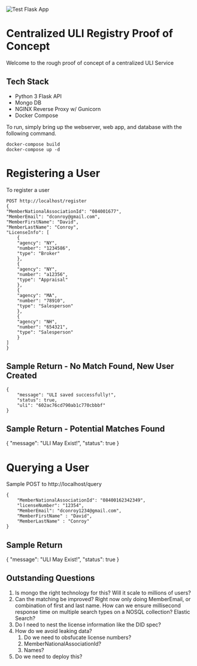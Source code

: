 ![Test Flask App](https://github.com/RESOStandards/uli-prototype/workflows/Test%20Flask%20App/badge.svg)

# Centralized ULI Registry Proof of Concept
Welcome to the rough proof of concept of a centralized ULI Service


## Tech Stack
* Python 3 Flask API 
* Mongo DB
* NGINX Reverse Proxy w/ Gunicorn
* Docker Compose


To run, simply bring up the webserver, web app,  and database with the following command.

    docker-compose build
    docker-compose up -d

# Registering a User
To register a user

    POST http://localhost/register 
    {
    "MemberNationalAssociationId": "084001677",
    "MemberEmail": "dconroy@gmail.com",
    "MemberFirstName": "David",
    "MemberLastName": "Conroy",
    "LicenseInfo": [
        {
        "agency": "NY",
        "number": "1234586",
        "type": "Broker"
        },
        {
        "agency": "NY",
        "number": "a12356",
        "type": "Appraisal"
        },
        {
        "agency": "MA",
        "number": "78910",
        "type": "Salesperson"
        },
        {
        "agency": "NH",
        "number": "654321",
        "type": "Salesperson"
        }
    ]
    }
## Sample Return - No Match Found, New User Created
    {
        "message": "ULI saved successfully!",
        "status": true,
        "uli": "602ac76cd790ab1c770cbbbf"
    }
## Sample Return - Potential Matches Found
{
    "message": "ULI May Exist!",
    "status": true
}
# Querying a User
Sample POST to http://localhost/query

    {
        "MemberNationalAssociationId": "08400162342349", 
        "licenseNumber": "12354",
        "MemberEmail": "dconroy1234@gmail.com",
        "MemberFirstName" : "David",
        "MemberLastName" : "Conroy"
    }
## Sample Return 
{
    "message": "ULI May Exist!",
    "status": true
}
## Outstanding Questions

1) Is mongo the right technology for this? Will it scale to millions of users?
2) Can the matching be improved? Right now only doing MemberEmail, or combination of first and last name. How can we ensure millisecond response time on multiple search types on a NOSQL collection? Elastic Search?
3) Do I need to nest the license information like the DID spec?
4) How do we avoid leaking data?
   1) Do we need to obsfucate license numbers? 
   2) MemberNationalAssociationId?
   3) Names?
5) Do we need to deploy this?
